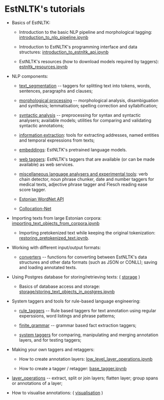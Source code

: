 # EstNLTK's tutorials 

* Basics of EstNLTK:
    * Introduction to the basic NLP pipeline and morphological tagging:  [introduction_to_nlp_pipeline.ipynb](basics/introduction_to_nlp_pipeline.ipynb)

    * Introduction to EstNLTK's programming interface and data structures: [introduction_to_estnltk_api.ipynb](basics/introduction_to_estnltk_api.ipynb)
     
    * EstNLTK's resources (how to download models required by taggers): [estnltk_resources.ipynb](basics/estnltk_resources.ipynb) 

* NLP components:
    
    * [text_segmentation](nlp_pipeline/A_text_segmentation) -- taggers for splitting text into tokens, words, sentences, paragraphs and clauses;
    
    * [morphological processing](nlp_pipeline/B_morphology) -- morphological analysis, disambiguation and synthesis; lemmatisation; spelling correction and syllabification;

    * [syntactic analysis](nlp_pipeline/C_syntax) -- preprocessing for syntax and syntactic analysers; available models; utilities for comparing and validating syntactic annotations;

    * [information extraction](nlp_pipeline/D_information_extraction): tools for extracting addresses, named entities and temporal expressions from texts;
   
    * [embeddings](nlp_pipeline/E_embeddings): EstNLTK's pretrained language models. 

    * [web taggers](taggers/web_taggers/web_taggers.ipynb): EstNLTK's taggers that are available (or can be made available) as web services.

    * [miscellaneous language analysers and experimental tools](nlp_pipeline/X_miscellaneous): verb chain detector, noun phrase chunker, date and number taggers for medical texts,  adjective phrase tagger and Flesch reading ease score tagger.

    * [Estonian WordNet API](wordnet/wordnet.ipynb)
 
    * [Collocation-Net](collocation_net/tutorial.ipynb) 
  
* Importing texts from large Estonian corpora: [importing_text_objects_from_corpora.ipynb](corpus_processing/importing_text_objects_from_corpora.ipynb)
    
    * Importing pretokenized text while keeping the original tokenization: [restoring_pretokenized_text.ipynb](corpus_processing/restoring_pretokenized_text.ipynb).

* Working with different input/output formats:

    * [converters](converters) -- functions for converting between EstNLTK's data structures and other data formats (such as JSON or CONLL); saving and loading annotated texts.

* Using Postgres database for storing/retrieving texts: ( [storage](storage) )

    * Basics of database access and storage: [storage/storing_text_objects_in_postgres.ipynb](storage/storing_text_objects_in_postgres.ipynb)

* System taggers and tools for rule-based language engineering:

    * [rule_taggers](taggers/rule_taggers) -- Rule based taggers for text annotation using regular experssions, word listings and phrase patterns;

    * [finite_grammar](taggers/finite_grammar) -- grammar based fact extraction taggers;

    * [system taggers](taggers/system) for comparing, manipulating and merging annotation layers, and for testing taggers;

* Making your own taggers and retaggers:

    * How to create annotation layers: [low_level_layer_operations.ipynb](system/low_level_layer_operations.ipynb)
    
    * How to create a tagger / retagger: [base_tagger.ipynb](taggers/base_tagger.ipynb)

* [layer_operations](system/layer_operations.ipynb) -- extract, split or join layers; flatten layer; group spans or annotations of a layer;

* How to visualise annotations: ( [visualisation](visualisation) )